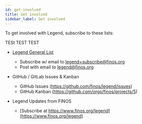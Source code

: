 ```yaml
---
id: get-involved
title: Get involved
sidebar_label: Get involved
---
```


To get involved with Legend, subscribe to these lists:


TESt TEST TEST

* [Legend General List](https://groups.google.com/a/finos.org/forum/#!forum/legend)
  * Subscribe w/ email to [legend+subscribe@finos.org](mailto:legend+subscribe@finos.org)
  * Post with email to [legend@finos.org](mailto:legend@finos.org)

* GitHub / GitLab Issues & Kanban
  * GitHub Issues (https://github.com/finos/legend/issues)
  * GitHub Kanban (https://github.com/orgs/finos/projects/5)

* Legend Updates from FINOS
  * [Subscribe at https://www.finos.org/legend](https://www.finos.org/legend)
